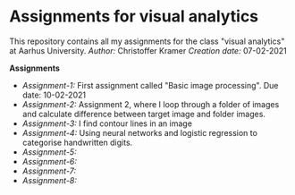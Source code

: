 # Assignments for visual analytics
This repository contains all my assignments for the class "visual analytics" at Aarhus University.
_Author:_ Christoffer Kramer
_Creation date:_ 07-02-2021

__Assignments__

- *Assignment-1:* First assignment called "Basic image processing". Due date: 10-02-2021
- *Assignment-2:* Assignment 2, where I loop through a folder of images and calculate difference between target image and folder images.
- *Assignment-3:* I find contour lines in an image
- *Assignment-4:* Using neural networks and logistic regression to categorise handwritten digits. 
- *Assignment-5:*
- *Assignment-6:*
- *Assignment-7:*
- *Assignment-8:*

